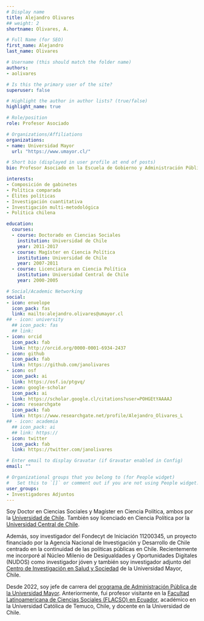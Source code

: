 ```yaml
---
# Display name
title: Alejandro Olivares
## weight: 2
shortname: Olivares, A.

# Full Name (for SEO)
first_name: Alejandro
last_name: Olivares

# Username (this should match the folder name)
authors:
- aolivares

# Is this the primary user of the site?
superuser: false

# Highlight the author in author lists? (true/false)
highlight_name: true

# Role/position
role: Profesor Asociado

# Organizations/Affiliations
organizations:
- name: Universidad Mayor
  url: "https://www.umayor.cl/"

# Short bio (displayed in user profile at end of posts)
bio: Profesor Asociado en la Escuela de Gobierno y Administración Pública de la Universidad Mayor, Chile. Investigador Adjunto en Training Data Lab, Chile.

interests:
- Composición de gabinetes
- Política comparada
- Élites políticas
- Investigación cuantitativa
- Investigación multi-metodológica
- Política chilena

education:
  courses:
  - course: Doctorado en Ciencias Sociales
    institution: Universidad de Chile
    year: 2011-2017
  - course: Magíster en Ciencia Política
    institution: Universidad de Chile
    year: 2007-2011
  - course: Licenciatura en Ciencia Política
    institution: Universidad Central de Chile
    year: 2000-2005

# Social/Academic Networking
social:
- icon: envelope
  icon_pack: fas
  link: mailto:alejandro.olivares@umayor.cl
## - icon: university
  ## icon_pack: fas
  ## link: 
- icon: orcid
  icon_pack: fab
  link: http://orcid.org/0000-0001-6934-2437
- icon: github
  icon_pack: fab
  link: https://github.com/janolivares
- icon: osf
  icon_pack: ai
  link: https://osf.io/ptgvq/
- icon: google-scholar
  icon_pack: ai
  link: https://scholar.google.cl/citations?user=POHGEtYAAAAJ
- icon: researchgate
  icon_pack: fab
  link: https://www.researchgate.net/profile/Alejandro_Olivares_L
## - icon: academia
  ## icon_pack: ai
  ## link: https://
- icon: twitter
  icon_pack: fab
  link: https://twitter.com/janolivares

# Enter email to display Gravatar (if Gravatar enabled in Config)
email: ""

# Organizational groups that you belong to (for People widget)
#   Set this to `[]` or comment out if you are not using People widget.
user_groups:
- Investigadores Adjuntos
---
```


Soy Doctor en Ciencias Sociales y Magíster en Ciencia Política, ambos por la [Universidad de Chile](https://www.uchile.cl/). También soy licenciado en Ciencia Política por la [Universidad Central de Chile](https://www.ucentral.cl/).

Además, soy investigador del Fondecyt de Iniciación 11200345, un proyecto financiado por la Agencia Nacional de Investigación y Desarrollo de Chile centrado en la continuidad de las políticas públicas en Chile. Recientemente me incorporé al Núcleo Milenio de Desigualdades y Oportunidades Digitales (NUDOS) como investigador jóven y también soy investigador adjunto del [Centro de Investigación en Salud y Sociedad](https://ciss.umayor.cl/) de la Universidad Mayor, Chile.

Desde 2022, soy jefe de carrera del [programa de Administración Pública de la Universidad Mayor](https://www.umayor.cl/um/carreras/administracion-publica-santiago/10000). Anteriormente, fui profesor visitante en la [Facultad Latinoamericana de Ciencias Sociales (FLACSO) en Ecuador](https://www.flacso.edu.ec/en/inicio), académico en la Universidad Católica de Temuco, Chile, y docente en la Universidad de Chile.